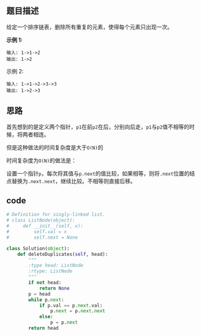 ## 题目描述

给定一个排序链表，删除所有重复的元素，使得每个元素只出现一次。

**示例 1:**

    输入: 1->1->2 
    输出: 1->2

示例 2:

    输入: 1->1->2->3->3
    输出: 1->2->3

## 思路

首先想到的是定义两个指针，`p1`在前`p2`在后，分别向后走，`p1`与`p2`值不相等的时候，将两者相连。

但是这种做法的时间复杂度是大于`O(N)`的

时间复杂度为`O(N)`的做法是：

设置一个指针`p`，每次将其值与`p.next`的值比较，如果相等，则将`.next`位置的结点替换为`.next.next`，继续比较。不相等则直接后移。

## code

```python
# Definition for singly-linked list.
# class ListNode(object):
#     def __init__(self, x):
#         self.val = x
#         self.next = None

class Solution(object):
    def deleteDuplicates(self, head):
        """
        :type head: ListNode
        :rtype: ListNode
        """
        if not head:
            return None
        p = head
        while p.next:
            if p.val == p.next.val:
                p.next = p.next.next
            else:
                p = p.next
        return head
```